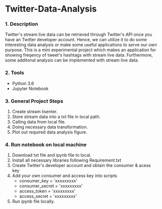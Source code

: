 # Twitter-Data-Analysis

### 1. Description 

Twitter's stream live data can be retrieved through Twitter's API once you have an Twitter developer account. Hence, we can utilize it to do some interesting data analysis or make some useful applications to serve our own purpose. This is a mini experimental project which makes an application for showing freqency of tweet's hashtags with stream live data. Furthermore, some additonal analysis can be implemented with stream live data. 


### 2. Tools

 * Python 3.6
 * Jupyter Notebook


### 3. General Project Steps

1. Create stream lisenter.
2. Store stream data into a txt file in local path.
3. Calling data from local file.
4. Doing necessary data transformation.
5. Plot out required data analysis figure.


### 4. Run notebook on local machine

1. Download txt file and ipynb file to local.
2. Install all necessary libraries following Requirement.txt
3. Create Twitter's developer account and obtain the consumer & acess key
4. Add your own consumer and access key into scripts
   * consumer_key = 'xxxxxxxxx'
   * consumer_secret = 'xxxxxxxxx' 
   * access_token = 'xxxxxxxxx'
   * access_secret = 'xxxxxxxxx'
5. Run ipynb file locally.
